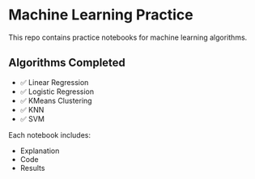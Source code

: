 # Machine Learning Practice

This repo contains practice notebooks for machine learning algorithms.

## Algorithms Completed
- ✅ Linear Regression
- ✅ Logistic Regression
- ✅ KMeans Clustering
- ✅ KNN
- ✅ SVM

Each notebook includes:
- Explanation
- Code
- Results
